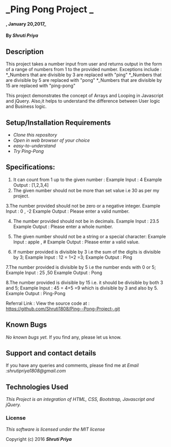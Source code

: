 # _Ping Pong Project _

#### , January 20,2017_

#### By _Shruti Priya_

## Description

This project takes a number input from user and returns output in the form of a range of numbers from 1 to the provided number. Exceptions include :
*_Numbers that are divisible by 3 are replaced with "ping"
*_Numbers that are divisible by 5 are replaced with "pong"
*_Numbers that are divisible by 15 are replaced with "ping-pong"

This project demonstrates the concept of Arrays and Looping in Javascript and jQuery. Also,it helps to understand the difference between User logic and Business logic.

## Setup/Installation Requirements

* _Clone this repository_
* _Open in web browser of your choice_
* _easy-to-understand_
* _Try Ping-Pong_

## Specifications:

1. It can count from 1 up to the given number :
  Example Input : 4
  Example Output : [1,2,3,4]
2. The given number should not be more than set value i.e 30 as per my project.

3.The number provided should not be zero or a negative integer.
  Example Input : 0 , -2
  Example Output : Please enter a valid number.

4. The number provided should not be in decimals.
Example Input : 23.5
Example Output : Please enter a whole number.

5. The given number should not be a string or a special character:
Example Input : apple , #
Example Output : Please enter a valid value.

6. If number provided is divisible by 3 i.e the sum of the digits is divisible by 3;
Example Input : 12 = 1+2 =3;
Example Output : Ping

7.The number provided is divisible by 5 i.e the number ends with 0 or 5;
Example Input : 25 ,50
Example Output : Pong

8.The number provided is divisible by 15 i.e. it should be divisible by both 3 and 5;
Example Input : 45 = 4+5 =9 which is divisible by 3 and also by 5.
Example Output : Ping-Pong


Referral Link :
View the source code at :
https://github.com/Shruti1808/Ping--Pong-Project-.git

## Known Bugs

_No known bugs yet._ If you find any, please let us know.

## Support and contact details

If you have any queries and comments, please find me at
_Email :shrutipriya1808@gmail.com_

## Technologies Used

_This Project is an integration of HTML, CSS,  Bootstrap, Javascript and jQuery._

### License

*This software is licensed under the MIT license*

Copyright (c) 2016 **_Shruti Priya_**
